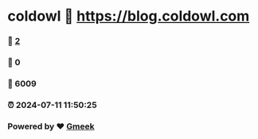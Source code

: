 # coldowl :link: https://blog.coldowl.com 
### :page_facing_up: [2](https://blog.coldowl.com/tag.html) 
### :speech_balloon: 0 
### :hibiscus: 6009 
### :alarm_clock: 2024-07-11 11:50:25 
### Powered by :heart: [Gmeek](https://github.com/Meekdai/Gmeek)
